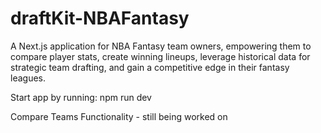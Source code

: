 # draftKit-NBAFantasy
A Next.js application for NBA Fantasy team owners, empowering them to compare player stats, create winning lineups, leverage historical data for strategic team drafting, and gain a competitive edge in their fantasy leagues.

Start app by running: npm run dev

Compare Teams Functionality - still being worked on
